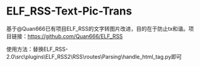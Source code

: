 # ELF_RSS-Text-Pic-Trans
基于@Quan666已有项目ELF_RSS的文字转图片改进，目的在于防止tx和谐。项目链接：https://github.com/Quan666/ELF_RSS

使用方法：替换ELF_RSS-2.0\src\plugins\ELF_RSS2\RSS\routes\Parsing\handle_html_tag.py即可
